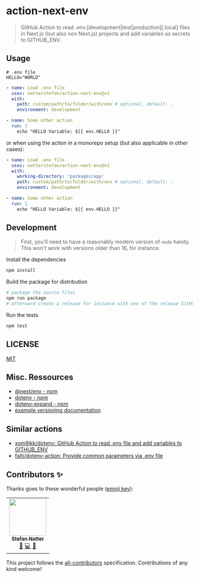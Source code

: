 # action-next-env

> GitHub Action to read .env.[development|test|production][.local] files in
> Next.js (but also non Next.js) projects and add variables as secrets to
> GITHUB_ENV.

## Usage

```text
# .env file
HELLO="WORLD"
```

```yaml
- name: Load .env file
  uses: natterstefan/action-next-env@v1
  with:
    path: custom/path/to/folder/with/env # optional, default: .
    environment: development

- name: Some other action
  run: |
    echo "HELLO Variable: ${{ env.HELLO }}"
```

or when using the action in a monorepo setup (but also applicable in other
cases):

```yaml
- name: Load .env file
  uses: natterstefan/action-next-env@v1
  with:
    working-directory: 'packages/app'
    path: custom/path/to/folder/with/env # optional, default: .
    environment: development

- name: Some other action
  run: |
    echo "HELLO Variable: ${{ env.HELLO }}"
```

## Development

> First, you'll need to have a reasonably modern version of `node` handy. This
> won't work with versions older than 16, for instance.

Install the dependencies

```bash
npm install
```

Build the package for distribution

```bash
# package the source files
npm run package
# afterward create a release for instance with one of the release GitHub actions
```

Run the tests

```bash
npm test
```

## LICENSE

[MIT](LICENSE)

## Misc. Ressources

- [@next/env - npm](https://www.npmjs.com/package/@next/env)
- [dotenv - npm](https://www.npmjs.com/package/dotenv)
- [dotenv-expand - npm](https://www.npmjs.com/package/dotenv-expand)
- [example versioning documentation](https://github.com/actions/toolkit/blob/master/docs/action-versioning.md)

## Similar actions

- [xom9ikk/dotenv: GitHub Action to read .env file and add variables to GITHUB_ENV](https://github.com/xom9ikk/dotenv)
- [falti/dotenv-action: Provide common parameters via .env file](https://github.com/falti/dotenv-action)

## Contributors ✨

Thanks goes to these wonderful people ([emoji key](https://allcontributors.org/docs/en/emoji-key)):

<!-- ALL-CONTRIBUTORS-LIST:START - Do not remove or modify this section -->
<!-- prettier-ignore-start -->
<!-- markdownlint-disable -->
<table>
  <tr>
    <td align="center"><a href="https://natterstefan.me/"><img src="https://avatars.githubusercontent.com/u/1043668?v=4?s=100" width="100px;" alt=""/><br /><sub><b>Stefan Natter</b></sub></a><br /><a href="#ideas-natterstefan" title="Ideas, Planning, & Feedback">🤔</a> <a href="https://github.com/natterstefan/action-next-env/commits?author=natterstefan" title="Code">💻</a> <a href="https://github.com/natterstefan/action-next-env/commits?author=natterstefan" title="Documentation">📖</a></td>
  </tr>
</table>

<!-- markdownlint-restore -->
<!-- prettier-ignore-end -->

<!-- ALL-CONTRIBUTORS-LIST:END -->

This project follows the [all-contributors](https://github.com/all-contributors/all-contributors) specification. Contributions of any kind welcome!
